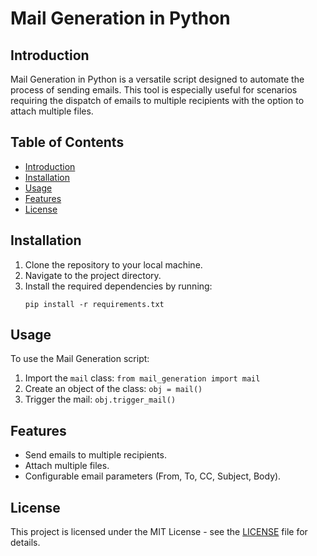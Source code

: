 
# Mail Generation in Python

## Introduction
Mail Generation in Python is a versatile script designed to automate the process of sending emails. This tool is especially useful for scenarios requiring the dispatch of emails to multiple recipients with the option to attach multiple files.

## Table of Contents
- [Introduction](#introduction)
- [Installation](#installation)
- [Usage](#usage)
- [Features](#features)
- [License](#license)

## Installation
1. Clone the repository to your local machine.
2. Navigate to the project directory.
3. Install the required dependencies by running:
   ```
   pip install -r requirements.txt
   ```

## Usage
To use the Mail Generation script:
1. Import the `mail` class: `from mail_generation import mail`
2. Create an object of the class: `obj = mail()`
3. Trigger the mail: `obj.trigger_mail()`

## Features
- Send emails to multiple recipients.
- Attach multiple files.
- Configurable email parameters (From, To, CC, Subject, Body).

## License
This project is licensed under the MIT License - see the [LICENSE](LICENSE) file for details.
